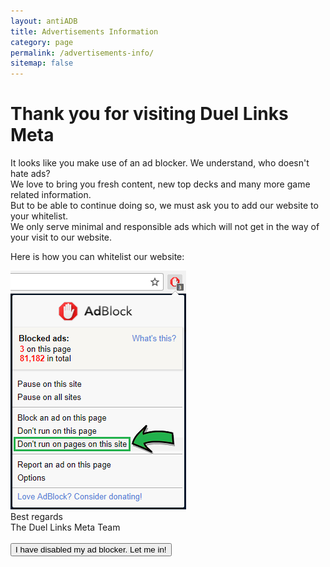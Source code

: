```yaml
---
layout: antiADB
title: Advertisements Information
category: page
permalink: /advertisements-info/
sitemap: false
---
```


<div class="section center">
    <h1>Thank you for visiting Duel Links Meta</h1>
</div>

<div class="section center">
    It looks like you make use of an ad blocker. We understand, who doesn't hate ads?<br>
    We love to bring you fresh content, new top decks and many more game related information.<br>
    But to be able to continue doing so, we must ask you to add our website to your whitelist.<br>
    We only serve minimal and responsible ads which will not get in the way of your visit to our website.
</div>

<div class="section center">
    <p>Here is how you can whitelist our website:</p>
    <img alt="How to disable Adblock" src="/img/assets/disableADb.png">
</div>

<div class="section center">
    Best regards<br>
    The Duel Links Meta Team<br><br>
    <a href="/"><button type="button" class="btn btn-success font-size20">I have disabled my ad blocker. Let me in!</button></a>
</div>

<script type="text/javascript">var antiabd = "working";</script>